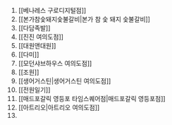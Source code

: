 1. [[베나레스 구로디지털점]]
2. [[본가참숯돼지숯불갈비|본가 참 숯 돼지 숯불갈비]]
3. [[다담족발]]
4. [[진진 여의도점]]
5. [[대원앤대원]]
6. [[다미]]
7. [[모던샤브하우스 여의도점]]
8. [[조원]]
9. [[생어거스틴|생어거스틴 여의도점]]
10. [[전원일기]]
11. [[매드포갈릭 영등포 타임스퀘어점|매드포갈릭 영등포점]]
12. [[아트리오|아트리오 여의도점]]
13. 